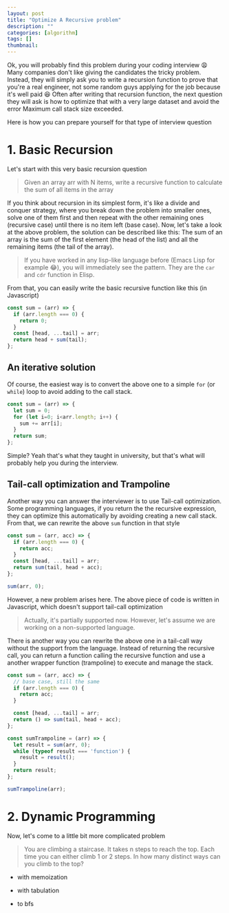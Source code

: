 ```yaml
---
layout: post
title: "Optimize A Recursive problem"
description: ""
categories: [algorithm]
tags: []
thumbnail:
---
```


Ok, you will probably find this problem during your coding interview 😩 Many companies don't like
giving the candidates the tricky problem. Instead, they will simply ask you to write a recursion
function to prove that you're a real engineer, not some random guys applying for the job because
it's well paid 😆 Often after writing that recursion function, the next question they will ask is
how to optimize that with a very large dataset and avoid the error Maximum call stack size
exceeded.

Here is how you can prepare yourself for that type of interview question

# 1. Basic Recursion

Let's start with this very basic recursion question

> Given an array arr with N items, write a recursive function to calculate the sum of all items in
> the array

If you think about recursion in its simplest form, it's like a divide and conquer strategy,
where you break down the problem into smaller ones, solve one of them first and then repeat with
the other remaining ones (recursive case) until there is no item left (base case). Now, let's take
a look at the above problem, the solution can be described like this: The sum of an array is the sum
of the first element (the head of the list) and all the remaining items (the tail of the array).

> If you have worked in any lisp-like language before (Emacs Lisp for example 😂), you will
> immediately see the pattern. They are the `car` and `cdr` function in Elisp.

From that, you can easily write the basic recursive function like this (in Javascript)

```javascript
const sum = (arr) => {
  if (arr.length === 0) {
    return 0;
  }
  const [head, ...tail] = arr;
  return head + sum(tail);
};
```

## An iterative solution

Of course, the easiest way is to convert the above one to a simple `for` (or `while`) loop to
avoid adding to the call stack.

```javascript
const sum = (arr) => {
  let sum = 0;
  for (let i=0; i<arr.length; i++) {
    sum += arr[i];
  }
  return sum;
};
```

Simple? Yeah that's what they taught in university, but that's what will probably help you during
the interview.

## Tail-call optimization and Trampoline

Another way you can answer the interviewer is to use Tail-call optimization. Some programming
languages, if you return the the recursive expression, they can optimize this automatically by
avoiding creating a new call stack. From that, we can rewrite the above `sum` function in that style

```javascript
const sum = (arr, acc) => {
  if (arr.length === 0) {
    return acc;
  }
  const [head, ...tail] = arr;
  return sum(tail, head + acc);
};

sum(arr, 0);
```

However, a new problem arises here. The above piece of code is written in Javascript, which doesn't
support tail-call optimization

> Actually, it's partially supported now. However, let's assume we are working on a non-supported
> language.

There is another way you can rewrite the above one in a tail-call way without the support from the
language. Instead of returning the recursive call, you can return a function calling the recursive
function and use a another wrapper function (trampoline) to execute and manage the stack.

```javascript
const sum = (arr, acc) => {
  // base case, still the same
  if (arr.length === 0) {
    return acc;
  }

  const [head, ...tail] = arr;
  return () => sum(tail, head + acc);
};

const sumTrampoline = (arr) => {
  let result = sum(arr, 0);
  while (typeof result === 'function') {
    result = result();
  }
  return result;
};

sumTrampoline(arr);
```

# 2. Dynamic Programming

Now, let's come to a little bit more complicated problem

> You are climbing a staircase. It takes n steps to reach the top.
> Each time you can either climb 1 or 2 steps. In how many distinct ways can you climb to the top?


- with memoization
- with tabulation

- to bfs